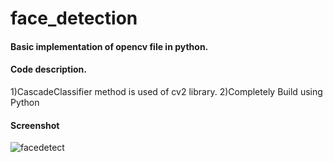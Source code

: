 # face_detection
#### Basic implementation of opencv file in python.

#### Code description.
  1)CascadeClassifier method is used of cv2 library.
  2)Completely Build using Python 

#### Screenshot

![facedetect](https://user-images.githubusercontent.com/48486760/136547376-e31dfd99-49d3-4046-9b8c-3f31a46d700a.PNG)
